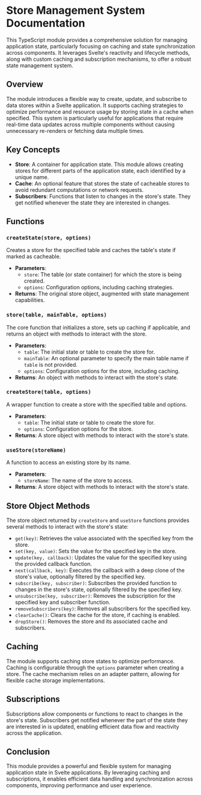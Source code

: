 # Store Management System Documentation

This TypeScript module provides a comprehensive solution for managing application state, particularly focusing on caching and state synchronization across components. It leverages Svelte's reactivity and lifecycle methods, along with custom caching and subscription mechanisms, to offer a robust state management system.

## Overview

The module introduces a flexible way to create, update, and subscribe to data stores within a Svelte application. It supports caching strategies to optimize performance and resource usage by storing state in a cache when specified. This system is particularly useful for applications that require real-time data updates across multiple components without causing unnecessary re-renders or fetching data multiple times.

## Key Concepts

- **Store**: A container for application state. This module allows creating stores for different parts of the application state, each identified by a unique name.
- **Cache**: An optional feature that stores the state of cacheable stores to avoid redundant computations or network requests.
- **Subscribers**: Functions that listen to changes in the store's state. They get notified whenever the state they are interested in changes.

## Functions

### `createState(store, options)`

Creates a store for the specified table and caches the table's state if marked as cacheable.

- **Parameters**:
  - `store`: The table (or state container) for which the store is being created.
  - `options`: Configuration options, including caching strategies.
- **Returns**: The original store object, augmented with state management capabilities.

### `store(table, mainTable, options)`

The core function that initializes a store, sets up caching if applicable, and returns an object with methods to interact with the store.

- **Parameters**:
  - `table`: The initial state or table to create the store for.
  - `mainTable`: An optional parameter to specify the main table name if `table` is not provided.
  - `options`: Configuration options for the store, including caching.
- **Returns**: An object with methods to interact with the store's state.

### `createStore(table, options)`

A wrapper function to create a store with the specified table and options.

- **Parameters**:
  - `table`: The initial state or table to create the store for.
  - `options`: Configuration options for the store.
- **Returns**: A store object with methods to interact with the store's state.

### `useStore(storeName)`

A function to access an existing store by its name.

- **Parameters**:
  - `storeName`: The name of the store to access.
- **Returns**: A store object with methods to interact with the store's state.

## Store Object Methods

The store object returned by `createStore` and `useStore` functions provides several methods to interact with the store's state:

- `get(key)`: Retrieves the value associated with the specified key from the store.
- `set(key, value)`: Sets the value for the specified key in the store.
- `update(key, callback)`: Updates the value for the specified key using the provided callback function.
- `next(callback, key)`: Executes the callback with a deep clone of the store's value, optionally filtered by the specified key.
- `subscribe(key, subscriber)`: Subscribes the provided function to changes in the store's state, optionally filtered by the specified key.
- `unsubscribe(key, subscriber)`: Removes the subscription for the specified key and subscriber function.
- `removeSubscribers(key)`: Removes all subscribers for the specified key.
- `clearCache()`: Clears the cache for the store, if caching is enabled.
- `dropStore()`: Removes the store and its associated cache and subscribers.

## Caching

The module supports caching store states to optimize performance. Caching is configurable through the `options` parameter when creating a store. The cache mechanism relies on an adapter pattern, allowing for flexible cache storage implementations.

## Subscriptions

Subscriptions allow components or functions to react to changes in the store's state. Subscribers get notified whenever the part of the state they are interested in is updated, enabling efficient data flow and reactivity across the application.

## Conclusion

This module provides a powerful and flexible system for managing application state in Svelte applications. By leveraging caching and subscriptions, it enables efficient data handling and synchronization across components, improving performance and user experience.